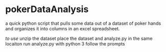 # pokerDataAnalysis
a quick python script that pulls some data out of a dataset of poker hands and organizes it into columns in an excel spreadsheet.

*to use*
unzip the dataset
place the dataset and analyze.py in the same locaiton
run analyze.py with python 3
follow the prompts
